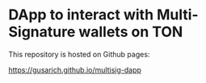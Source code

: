 # DApp to interact with Multi-Signature wallets on TON

This repository is hosted on Github pages:

https://gusarich.github.io/multisig-dapp
